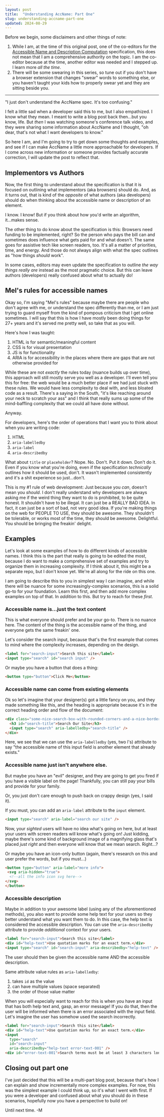 ```yaml
---
layout: post
title:  "Understanding AccName: Part One"
slug: understanding-accname-part-one
updated: 2024-08-29
---
```


Before we begin, some disclaimers and other things of note: 

1. While I am, at the time of this original post, one of the co-editors for the [Accessible Name and Description Computation](https://w3c.github.io/accname/) specification, this does not mean that I am a comprehensive authority on the topic. I am the co-editor because at the time, another editor was needed and I stepped up. I learn more _all the time_.
2. There will be some swearing in this series, so tune out if you don't have a browser extension that changes "swear" words to something else, or you haven't taught your kids how to properly swear yet and they are sitting beside you.
   
---

"I just don't understand the AccName spec. It's too confusing."

I felt a little sad when a developer said this to me, but I also empathized. I know what they mean. I meant to write a blog post back then...but you know, life. But _then_ I was watching someone's conference talk video, and they were sharing some information about AccName and I thought, "oh dear, that's not what I want developers to know."

So here I am, and I'm going to try to get down some thoughts and examples, and see if I can make AccName a little more approachable for developers. If I come across new information or someone provides factually accurate correction, I will update the post to reflect that.

## Implementors vs Authors

Now, the first thing to understand about the specification is that it is focused on outlining what implementors (aka browsers) should do. And, as it turns out, that is kind of the _opposite_ of what authors (aka developers) should do when thinking about the accessible name or description of an element.

I know. I know! But if you think about how you'd write an algorithm, it...makes sense.

The other thing to do know about the specification is this: Browsers need funding to be implemented, right? So the person who pays the bill can and sometimes does influence what gets paid for and what doesn't. The same goes for assistive tech like screen readers, too. It's all a matter of priorities, time, and energy. And those do not always align with what the spec outlines as "how things _should_ work". 

In some cases, editors may even update the specification to outline _the way things really are_ instead as the most pragmatic choice. But this can leave authors (developers) really confused about what to actually do!

## Mel's rules for accessible names

Okay so, I'm saying "Mel's rules" because maybe there are people who don't agree with me, or understand the spec differently than me, or I am just trying to guard myself from the kind of pompous criticism that I get online sometimes. I will say that this is how I have mostly been doing things for 27+ years and it's served me pretty well, so take that as you will.

Here's how I was taught:

1. HTML is for semantic/meaningful content
2. CSS is for visual presentation
3. JS is for functionality
4. ARIA is for accessibility in the places where there are gaps that are not otherwise provided for

While these are not _exactly_ the rules today (nuance builds up over time), this approach will still mostly serve you well as a developer. I'll even tell you this for free: the web would be a much better place if we had just stuck with these rules. We would have less complexity to deal with, and less bloated code as a result. There's a saying in the South, "it's like reaching around your neck to scratch your ass" and I think that really sums up some of the mind-baffling complexity that we could all have done without.

Anyway.

For developers, here's the order of operations that I want you to think about when you are writing code:

1. HTML
2. `aria-labelledby`
3. `aria-label`
4. `aria-describedby`

What about `title` or `placeholder`? Nope. No. Don't. Put it down. Don't do it. Even if you know what you're doing, even if the specification _technically_ outlines how it should be used, don't. It wasn't implemented consistently and it's a shit experience so just...don't.

This is my #1 rule of web development: Just because you _can_, doesn't mean you _should_. I don't really understand why developers are always asking me if the weird thing they want to do is prohibited, to be quite honest. It shouldn't have to be illegal. It can just be a REALLY BAD IDEA. In fact, it can just be a sort of bad, not very good idea. If you're making things on the web for PEOPLE TO USE, they should be awesome. They shouldn't be tolerable, or works most of the time, they should be awesome. Delightful. You should be bringing the freakin' delight.

## Examples

Let's look at some examples of how to do different kinds of accessible names. I think this is the part that really is going to be edited the most, because I do want to make a comprehensive set of examples and try to organize them in increasing complexity. If I think about it, this might be a separate repo, but I don't know yet. We're all along for the ride on this one.

I am going to describe this to you in simplest way I can imagine, and while there will be nuance for some increasingly-complex scenarios, this is a solid go-to for your foundation. Learn this first, and then add more complex examples on top of that. In _addition_ to this. But try to reach for these _first_.

### Accessible name is...just the text content

This is what everyone should prefer and be your go-to. There is no nuance here. The content of the thing is the accessible name of the thing, and everyone gets the same freakin' one. 

Let's consider the search input, because that's the first example that comes to mind where the complexity increases, depending on the design.

```html
<label for="search-input">Search this site</label>
<input type="search" id="search input" />
```

Or maybe you have a button that does a thing:

```html
<button type="button">Click Me</button>
```

### Accessible name can come from existing elements

Ok so let's imagine that your designer(s) got a little fancy on you, and they made something like this, and the heading is appropriate because it's in the correct heading order and flow of the document:

```html
<div class="some-nice-search-box-with-rounded-corners-and-a-nice-border">
  <h3 id="search-title">Search Our Site</h3>
  <input type="search" aria-labelledby="search-title" />
</div>
```

Here, we see that we can use the `aria-labelledby` (yes, two l's) attribute to say "the accessible name of this input field is another element that already exists." 

### Accessible name just isn't anywhere else.

But maybe you have an "evil" designer, and they are going to get you fired if you have a visible label on the page! Thankfully, you can still pay your bills and provide for your family.

Or, you just don't care enough to push back on crappy design (yes, I said it).

If you must, you can add an `aria-label` attribute to the `input` element.

```html
<input type="search" aria-label="search our site" />
```

Now, your _sighted_ users will have no idea what's going on here, but at least your users with screen readers will know what's going on!
Just kidding, maybe there's some kind of background image of a magnifying glass that's placed _just right_ and then everyone will know that we mean search. Right...?

Or maybe you have an icon-only button (again, there's research on this and user prefer the words, but if you must...)

```html
<button type="button" aria-label="more info">
 <svg aria-hidden="true">
  <!--all the info icon svg here-->
</svg>
</button>
```

### Accessible description

Maybe in addition to your awesome label (using any of the aforementioned methods), you also want to provide some help text for your users so they better understand what you want them to do. In this case, the help text is considered the accessible description. You can use the `aria-describedby` attribute to provide _additional_ context for your users.

```html
<label for="search-input">Search this site</label>
<div id="help-text">Use quotation marks for an exact term.</div>
<input type="search" id="search-input" aria-describedby="help-text" />
```

The user should then be given the accessible name AND the accessible description.

Same attribute value rules as `aria-labelledby`:

1. takes `id` as the value
2. can have multiple values (space separated)
3. the order of those value matter

When you will especially want to reach for this is when you have an input that has both help text and, gasp, an error message! If you do that, then the user will be informed when there is an error associated with the input field. Let's imagine the user has somehow used the search incorrectly.

```html
<label for="search-input">Search this site</label>
<div id="help-text">Use quotation marks for an exact term.</div>
<input
  type="search"
  id="search-input"
  aria-describedby="help-text error-text-001" />
<div id="error-text-001">Search terms must be at least 3 characters long.</div>
```

## Closing out part one

I've just decided that this will be a multi-part blog post, because that's how I can explain and show incrementally more complex examples. For now, this was the simplest example I could think up, so it's what I went with first. If you were a developer and confused about what you should do in these scenarios, hopefully now you have a perspective to build on!

Until next time. -M
